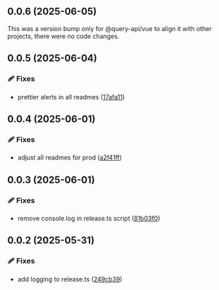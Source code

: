 ## 0.0.6 (2025-06-05)

This was a version bump only for @query-api/vue to align it with other projects, there were no code
changes.

## 0.0.5 (2025-06-04)

### 🩹 Fixes

- prettier alerts in all readmes
  ([17afa11](https://github.com/samuelreichor/query-api/commit/17afa11))

## 0.0.4 (2025-06-01)

### 🩹 Fixes

- adjust all readmes for prod ([a2f41ff](https://github.com/samuelreichor/query-api/commit/a2f41ff))

## 0.0.3 (2025-06-01)

### 🩹 Fixes

- remove console.log in release.ts script
  ([81b03f0](https://github.com/samuelreichor/query-api/commit/81b03f0))

## 0.0.2 (2025-05-31)

### 🩹 Fixes

- add logging to release.ts ([249cb39](https://github.com/samuelreichor/query-api/commit/249cb39))
